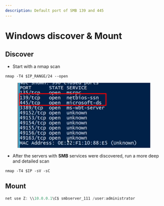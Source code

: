 ```yaml
---
description: Default port of SMB 139 and 445
---
```


# Windows discover & Mount

## Discover

* Start with a nmap scan

```shell
nmap -T4 $IP_RANGE/24 --open
```

<figure><img src="../../../.gitbook/assets/image.png" alt=""><figcaption></figcaption></figure>

* After the servers with **SMB** services were discovered, run a more deep and detailed scan

```shell
nmap -T4 $IP -sV -sC
```



## Mount

```powershell
net use Z: \\10.0.0.1\C$ smbserver_111 /user:administrator
```





